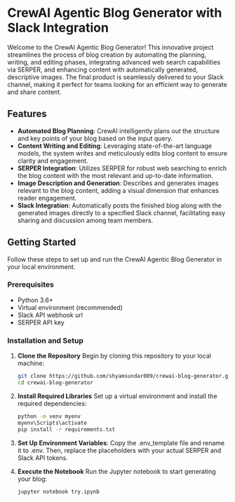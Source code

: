 # CrewAI Agentic Blog Generator with Slack Integration

Welcome to the CrewAI Agentic Blog Generator! This innovative project streamlines the process of blog creation by automating the planning, writing, and editing phases, integrating advanced web search capabilities via SERPER, and enhancing content with automatically generated, descriptive images. The final product is seamlessly delivered to your Slack channel, making it perfect for teams looking for an efficient way to generate and share content.

## Features

- **Automated Blog Planning**: CrewAI intelligently plans out the structure and key points of your blog based on the input query.
- **Content Writing and Editing**: Leveraging state-of-the-art language models, the system writes and meticulously edits blog content to ensure clarity and engagement.
- **SERPER Integration**: Utilizes SERPER for robust web searching to enrich the blog content with the most relevant and up-to-date information.
- **Image Description and Generation**: Describes and generates images relevant to the blog content, adding a visual dimension that enhances reader engagement.
- **Slack Integration**: Automatically posts the finished blog along with the generated images directly to a specified Slack channel, facilitating easy sharing and discussion among team members.

## Getting Started

Follow these steps to set up and run the CrewAI Agentic Blog Generator in your local environment.

### Prerequisites

- Python 3.6+
- Virtual environment (recommended)
- Slack API webhook url
- SERPER API key

### Installation and Setup

1. **Clone the Repository**
   Begin by cloning this repository to your local machine:
   ```bash
   git clone https://github.com/shyamsundar009/crewai-blog-generator.git
   cd crewai-blog-generator
   ```

2. **Install Required Libraries**
   Set up a virtual environment and install the required dependencies:
   ```bash
   python -m venv myenv
   myenv\Scripts\activate
   pip install -r requirements.txt
   ```

3. **Set Up Environment Variables**:
   Copy the .env_template file and rename it to .env. Then, replace the placeholders with your actual SERPER and Slack API tokens.
   

4. **Execute the Notebook**
   Run the Jupyter notebook to start generating your blog:
   ```bash
   jupyter notebook try.ipynb
   ```

